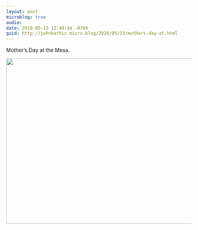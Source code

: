 ```yaml
---
layout: post
microblog: true
audio: 
date: 2018-05-13 12:49:34 -0700
guid: http://johnbarbic.micro.blog/2018/05/13/mothers-day-at.html
---
```

Mother’s Day at the Mesa.

<img src="http://www.barbic.com/uploads/2018/cb58d9ed59.jpg" width="600" height="450" />
